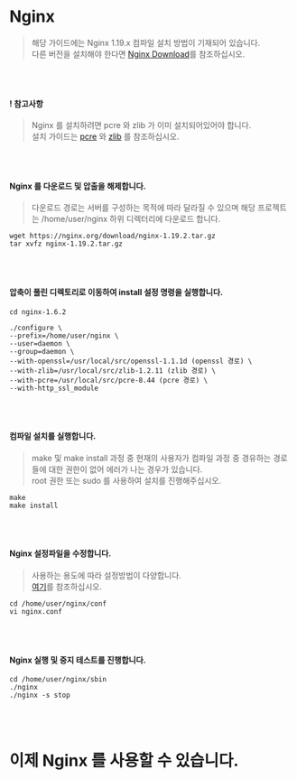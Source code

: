 # Nginx
> 해당 가이드에는 Nginx 1.19.x 컴파일 설치 방법이 기재되어 있습니다.  
다른 버전을 설치해야 한다면 [Nginx Download](https://nginx.org/en/download.html)를 참조하십시오.

<br/>
<br/>

#### ! 참고사항
> Nginx 를 설치하려면 pcre 와 zlib 가 이미 설치되어있어야 합니다.  
설치 가이드는 [pcre](https://github.com/ionio-dev/CentOS-Docs/blob/master/CentOS-Linux-release-7.7.1908-(Core)-DVD/guide/pcre_installation.md) 와 
[zlib](https://github.com/ionio-dev/CentOS-Docs/blob/master/CentOS-Linux-release-7.7.1908-(Core)-DVD/guide/zlib_installation.md) 를 참조하십시오.

<br/>
<br/>

#### Nginx 를 다운로드 및 압출을 해제합니다.
> 다운로드 경로는 서버를 구성하는 목적에 따라 달라질 수 있으며 해당 프로젝트는
/home/user/nginx 하위 디렉터리에 다운로드 합니다.
```
wget https://nginx.org/download/nginx-1.19.2.tar.gz
tar xvfz nginx-1.19.2.tar.gz
```

<br/>
<br/>

#### 압축이 풀린 디렉토리로 이동하여 install 설정 명령을 실행합니다.
```
cd nginx-1.6.2

./configure \
--prefix=/home/user/nginx \
--user=daemon \
--group=daemon \
--with-openssl=/usr/local/src/openssl-1.1.1d (openssl 경로) \
--with-zlib=/usr/local/src/zlib-1.2.11 (zlib 경로) \
--with-pcre=/usr/local/src/pcre-8.44 (pcre 경로) \
--with-http_ssl_module 
```

<br/>
<br/>

#### 컴파일 설치를 실행합니다.
> make 및 make install 과정 중 현재의 사용자가 컴파일 과정 중 경유하는 경로들에 대한 권한이 없어 에러가 나는 경우가 있습니다.   
root 권한 또는 sudo 를 사용하여 설치를 진행해주십시오.
```
make
make install
```

<br/>
<br/>

#### Nginx 설정파일을 수정합니다.
> 사용하는 용도에 따라 설정방법이 다양합니다.   
[여기](https://12bme.tistory.com/366)를 참조하십시오.
```
cd /home/user/nginx/conf
vi nginx.conf
```

<br/>
<br/>

#### Nginx 실행 및 중지 테스트를 진행합니다.
```
cd /home/user/nginx/sbin
./nginx
./nginx -s stop
```

<br/>
<br/>

# 이제 Nginx 를 사용할 수 있습니다. 
<br/>
<br/>


